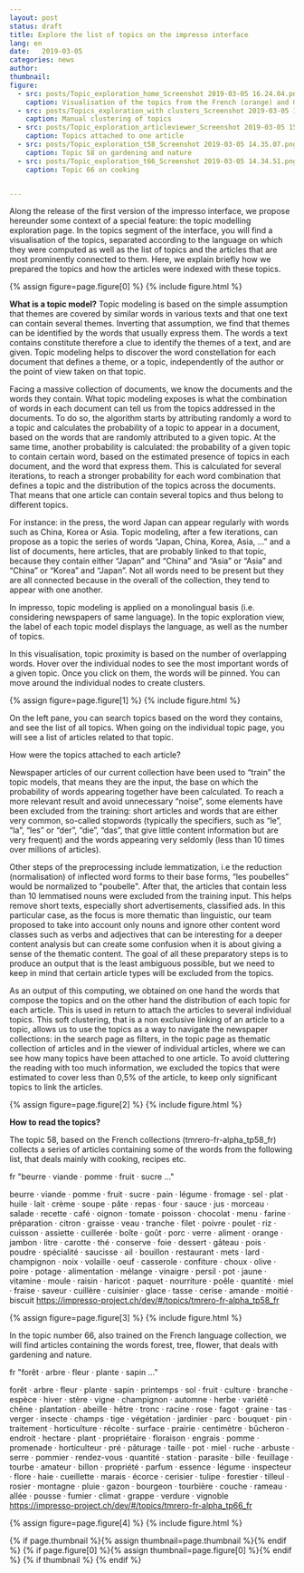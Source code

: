 ```yaml
---
layout: post
status: draft
title: Explore the list of topics on the impresso interface
lang: en
date:   2019-03-05
categories: news
author:
thumbnail:
figure:
  - src: posts/Topic_exploration_home_Screenshot 2019-03-05 16.24.04.png
    caption: Visualisation of the topics from the French (orange) and German (red) collections
  - src: posts/Topics_exploration_with clusters_Screenshot 2019-03-05 14.30.26.png
    caption: Manual clustering of topics
  - src: posts/Topic_exploration_articleviewer_Screenshot 2019-03-05 15.46.26.png
    caption: Topics attached to one article
  - src: posts/Topic_exploration_t58_Screenshot 2019-03-05 14.35.07.png
    caption: Topic 58 on gardening and nature
  - src: posts/Topic_exploration_t66_Screenshot 2019-03-05 14.34.51.png
    caption: Topic 66 on cooking 


---
```

Along the release of the first version of the impresso interface, we propose hereunder some context of a special feature: the topic modelling exploration page. In the topics segment of the interface, you will find a visualisation of the topics, separated according to the language on which they were computed as well as the list of topics and the articles that are most prominently connected to them. Here, we explain briefly how we prepared the topics and how the articles were indexed with these topics.

<!-- more -->

{% assign figure=page.figure[0] %}
{% include figure.html %}


**What is a topic model?**
Topic modeling is based on the simple assumption that themes are covered by similar words in various texts and that one text can contain several themes. Inverting that assumption, we find that themes can be identified by the words that usually express them. The words a text contains constitute therefore a clue to identify the themes of a text, and are given. Topic modeling helps to discover the word constellation for each document that defines a theme, or a topic, independently of the author or the point of view taken on that topic. 

Facing a massive collection of documents, we know the documents and the words they contain. What topic modeling exposes is what the combination of words in each document can tell us from the topics addressed in the documents. To do so,  the algorithm starts by attributing randomly a word to a topic and calculates the probability of a topic to appear in a document, based on the words that are randomly attributed to a given topic. At the same time, another probability is calculated: the probability of a given topic to contain certain word, based on the estimated presence of topics in each document, and the word that express them. This is calculated for several iterations, to reach a stronger probability for each word combination that defines a topic and the distribution of the topics across the documents. That means that one article can contain several topics and thus belong to different topics.

For instance: in the press, the word Japan can appear regularly with words such as China, Korea or Asia. Topic modeling, after a few iterations, can propose as a topic the series of words “Japan, China, Korea, Asia, …” and a list of documents, here articles, that are probably linked to that topic, because they contain either “Japan” and “China” and “Asia” or “Asia” and “China” or “Korea” and “Japan”. Not all words need to be present but they are all connected because in the overall of the collection, they tend to appear with one another.

In impresso,  topic modeling is applied on a monolingual basis (i.e. considering newspapers of same language). In the topic exploration view, the label of each topic model displays the language, as well as the number of topics. 

In this visualisation, topic proximity is based on the number of overlapping words. Hover over the individual nodes to see the most important words of a given topic. Once you click on them, the words will be pinned. You can move around the individual nodes to create clusters.


{% assign figure=page.figure[1] %}
{% include figure.html %}


On the left pane, you can search topics based on the word they contains, and see the list of all topics. When going on the individual topic page, you will see a list of articles related to that topic.

How were the topics attached to each article?

Newspaper articles of our current collection have been used to “train” the topic models, that means they are the input, the base on which the probability of words appearing together have been calculated. To reach a more relevant result and avoid unnecessary “noise”, some elements have been excluded from the training: short articles and words that are either very common, so-called stopwords (typically the specifiers, such as “le”, “la”, “les” or “der”, “die”, “das”, that give little content information but are very frequent) and the words appearing very seldomly (less than 10 times over millions of articles). 

Other steps of the preprocessing include lemmatization, i.e the reduction (normalisation) of inflected word forms to their base forms, “les poubelles” would be normalized to "poubelle".  After that, the articles that contain less than 10 lemmatised nouns were excluded from the training input. This helps remove short texts, especially short advertisements, classified ads. In this particular case, as the focus is more thematic than linguistic, our team proposed to take into account only nouns and ignore other content word classes such as verbs and adjectives that can be interesting for a deeper content  analysis but can create some confusion when it is about giving a sense of the thematic content. The goal of all these preparatory steps is to produce an output that is the least ambiguous possible, but we need to keep in mind that certain article types will be excluded from the topics. 

As an output of this computing, we obtained on one hand the words that compose the topics and on the other hand the distribution of each topic for each article. This is used in return to attach the articles to several individual topics. This soft clustering, that is a non exclusive linking of an article to a topic, allows us to use the topics as a way to navigate the newspaper collections: in the search page as filters, in the topic page as thematic collection of articles and in the viewer of individual articles, where we can see how many topics have been attached to one article. To avoid cluttering the reading with too much information, we excluded the topics that were estimated to cover less than 0,5% of the article, to keep only significant topics to link the articles. 


{% assign figure=page.figure[2] %}
{% include figure.html %}

**How to read the topics?**

The topic 58, based on the French collections (tmrero-fr-alpha_tp58_fr) collects a series of articles containing some of the words from the following list, that deals mainly with cooking, recipes etc. 


fr "beurre · viande · pomme · fruit · sucre ..."

beurre · viande · pomme · fruit · sucre · pain · légume · fromage · sel · plat · huile · lait · crème · soupe · pâte · repas · four · sauce · jus · morceau · salade · recette · café · oignon · tomate · poisson · chocolat · menu · farine · préparation · citron · graisse · veau · tranche · filet · poivre · poulet · riz · cuisson · assiette · cuillerée · boîte · goût · porc · verre · aliment · orange · jambon · litre · carotte · thé · conserve · foie · dessert · gâteau · pois · poudre · spécialité · saucisse · ail · bouillon · restaurant · mets · lard · champignon · noix · volaille · oeuf · casserole · confiture · choux · olive · poire · potage · alimentation · mélange · vinaigre · persil · pot · jaune · vitamine · moule · raisin · haricot · paquet · nourriture · poêle · quantité · miel · fraise · saveur · cuillère · cuisinier · glace · tasse · cerise · amande · moitié · biscuit
https://impresso-project.ch/dev/#/topics/tmrero-fr-alpha_tp58_fr

{% assign figure=page.figure[3] %}
{% include figure.html %}

In the topic number 66, also trained on the French language collection, we will find articles containing the words forest, tree, flower, that deals with gardening and nature. 

fr "forêt · arbre · fleur · plante · sapin ..."

forêt · arbre · fleur · plante · sapin · printemps · sol · fruit · culture · branche · espèce · hiver · stère · vigne · champignon · automne · herbe · variété · chêne · plantation · abeille · hêtre · tronc · racine · rose · fagot · graine · tas · verger · insecte · champs · tige · végétation · jardinier · parc · bouquet · pin · traitement · horticulture · récolte · surface · prairie · centimètre · bûcheron · endroit · hectare · plant · propriétaire · floraison · engrais · pomme · promenade · horticulteur · pré · pâturage · taille · pot · miel · ruche · arbuste · serre · pommier · rendez-vous · quantité · station · parasite · bille · feuillage · tourbe · amateur · billon · propriété · parfum · essence · légume · inspecteur · flore · haie · cueillette · marais · écorce · cerisier · tulipe · forestier · tilleul · rosier · montagne · pluie · gazon · bourgeon · tourbière · couche · rameau · allée · pousse · fumier · climat · grappe · verdure · vignoble 
https://impresso-project.ch/dev/#/topics/tmrero-fr-alpha_tp66_fr

{% assign figure=page.figure[4] %}
{% include figure.html %}


{% if page.thumbnail %}{% assign thumbnail=page.thumbnail %}{% endif %}
{% if page.figure[0] %}{% assign thumbnail=page.figure[0] %}{% endif %}
{% if thumbnail %}
  <meta property="og:image" content="{{ thumbnail.src }}">
{% endif %}

